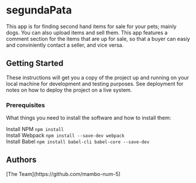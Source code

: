 <h1>segundaPata</h1>

This app is for finding second hand items for sale for your pets; mainly dogs. You can also upload items and sell them. This app features a comment section for the items that are up for sale, so that a buyer can easiy and conviniently contact a seller, and vice versa.

<h2>Getting Started</h2>

These instructions will get you a copy of the project up and running on your local machine for development and testing purposes. See deployment for notes on how to deploy the project on a live system.

<h3>Prerequisites</h3>

What things you need to install the software and how to install them:

Install NPM `npm install`<br>
Install Webpack `npm install --save-dev webpack`<br>
Install Babel `npm install babel-cli babel-core --save-dev`<br>

<h2>Authors</h2>
[The Team](https://github.com/mambo-num-5)
